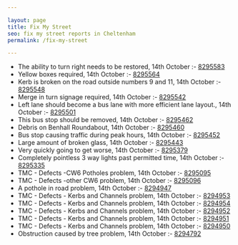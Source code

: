 ```yaml
---

layout: page
title: Fix My Street
seo: fix my street reports in Cheltenham
permalink: /fix-my-street

---
```


<!-- fix_marker starts -->

- The ability to turn right needs to be restored, 14th October :- [8295583](https://www.fixmystreet.com/report/8295583)
- Yellow boxes required, 14th October :- [8295564](https://www.fixmystreet.com/report/8295564)
- Kerb is broken on the road outside numbers 9 and 11, 14th October :- [8295548](https://www.fixmystreet.com/report/8295548)
- Merge in turn signage required, 14th October :- [8295542](https://www.fixmystreet.com/report/8295542)
- Left lane should become a bus lane with more efficient lane layout., 14th October :- [8295501](https://www.fixmystreet.com/report/8295501)
- This bus stop should be removed, 14th October :- [8295462](https://www.fixmystreet.com/report/8295462)
- Debris on Benhall Roundabout, 14th October :- [8295460](https://www.fixmystreet.com/report/8295460)
- Bus stop causing traffic during peak hours, 14th October :- [8295452](https://www.fixmystreet.com/report/8295452)
- Large amount of broken glass, 14th October :- [8295443](https://www.fixmystreet.com/report/8295443)
- Very quickly going to get worse, 14th October :- [8295379](https://www.fixmystreet.com/report/8295379)
- Completely pointless 3 way lights past permitted time, 14th October :- [8295335](https://www.fixmystreet.com/report/8295335)
- TMC - Defects -CW6 Potholes  problem, 14th October :- [8295095](https://www.fixmystreet.com/report/8295095)
- TMC - Defects -other CW6 problem, 14th October :- [8295096](https://www.fixmystreet.com/report/8295096)
- A pothole in road problem, 14th October :- [8294947](https://www.fixmystreet.com/report/8294947)
- TMC - Defects - Kerbs and Channels problem, 14th October :- [8294953](https://www.fixmystreet.com/report/8294953)
- TMC - Defects - Kerbs and Channels problem, 14th October :- [8294954](https://www.fixmystreet.com/report/8294954)
- TMC - Defects - Kerbs and Channels problem, 14th October :- [8294952](https://www.fixmystreet.com/report/8294952)
- TMC - Defects - Kerbs and Channels problem, 14th October :- [8294951](https://www.fixmystreet.com/report/8294951)
- TMC - Defects - Kerbs and Channels problem, 14th October :- [8294950](https://www.fixmystreet.com/report/8294950)
- Obstruction caused by tree problem, 14th October :- [8294792](https://www.fixmystreet.com/report/8294792)

<!-- fix_marker ends -->